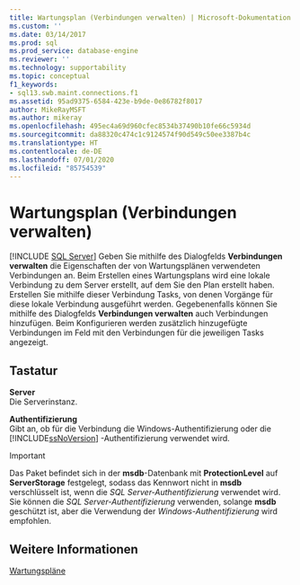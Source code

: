 ```yaml
---
title: Wartungsplan (Verbindungen verwalten) | Microsoft-Dokumentation
ms.custom: ''
ms.date: 03/14/2017
ms.prod: sql
ms.prod_service: database-engine
ms.reviewer: ''
ms.technology: supportability
ms.topic: conceptual
f1_keywords:
- sql13.swb.maint.connections.f1
ms.assetid: 95ad9375-6584-423e-b9de-0e86782f8017
author: MikeRayMSFT
ms.author: mikeray
ms.openlocfilehash: 495ec4a69d960cfec8534b37490b10fe66c5934d
ms.sourcegitcommit: da88320c474c1c9124574f90d549c50ee3387b4c
ms.translationtype: HT
ms.contentlocale: de-DE
ms.lasthandoff: 07/01/2020
ms.locfileid: "85754539"
---
```

# <a name="maintenance-plan-manage-connections"></a>Wartungsplan (Verbindungen verwalten)
 [!INCLUDE [SQL Server](../../includes/applies-to-version/sqlserver.md)]
  Geben Sie mithilfe des Dialogfelds **Verbindungen verwalten** die Eigenschaften der von Wartungsplänen verwendeten Verbindungen an. Beim Erstellen eines Wartungsplans wird eine lokale Verbindung zu dem Server erstellt, auf dem Sie den Plan erstellt haben. Erstellen Sie mithilfe dieser Verbindung Tasks, von denen Vorgänge für diese lokale Verbindung ausgeführt werden. Gegebenenfalls können Sie mithilfe des Dialogfelds **Verbindungen verwalten** auch Verbindungen hinzufügen. Beim Konfigurieren werden zusätzlich hinzugefügte Verbindungen im Feld mit den Verbindungen für die jeweiligen Tasks angezeigt.  
  
## <a name="options"></a>Tastatur  
 **Server**  
 Die Serverinstanz.  
  
 **Authentifizierung**  
 Gibt an, ob für die Verbindung die Windows-Authentifizierung oder die [!INCLUDE[ssNoVersion](../../includes/ssnoversion-md.md)] -Authentifizierung verwendet wird.  

> [!IMPORTANT]  
> Das Paket befindet sich in der **msdb**-Datenbank mit **ProtectionLevel** auf **ServerStorage** festgelegt, sodass das Kennwort nicht in **msdb** verschlüsselt ist, wenn die *SQL Server-Authentifizierung* verwendet wird. Sie können die *SQL Server-Authentifizierung* verwenden, solange **msdb** geschützt ist, aber die Verwendung der *Windows-Authentifizierung* wird empfohlen.

## <a name="see-also"></a>Weitere Informationen  
 [Wartungspläne](../../relational-databases/maintenance-plans/maintenance-plans.md)  
  
  
